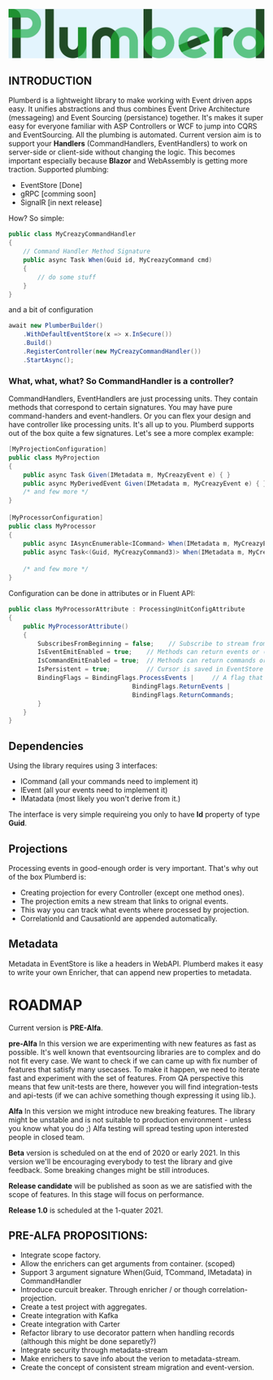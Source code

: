 ![](logo.png)


## INTRODUCTION

Plumberd is a lightweight library to make working with Event driven apps easy. It unifies abstractions and thus combines Event Drive Architecture (messageing) and Event Sourcing (persistance) together.
It's makes it super easy for everyone familiar with ASP Controllers or WCF to jump into CQRS and EventSourcing. All the plumbing is automated. 
Current version aim is to support your **Handlers** (CommandHandlers, EventHandlers) to work on server-side or client-side without changing the logic. 
This becomes important especially because **Blazor** and WebAssembly is getting more traction. 
Supported plumbing:

* EventStore [Done]
* gRPC [comming soon]
* SignalR [in next release]

How? So simple:

```C#
public class MyCreazyCommandHandler 
{
	// Command Handler Method Signature
	public async Task When(Guid id, MyCreazyCommand cmd) 
	{
		// do some stuff
	}
}
```
and a bit of configuration
```C#
await new PlumberBuilder()
	.WithDefaultEventStore(x => x.InSecure())
	.Build()
	.RegisterController(new MyCreazyCommandHandler())
	.StartAsync();

```
### What, what, what? So CommandHandler is a controller? 
CommandHandlers, EventHandlers are just processing units. They contain methods that correspond to certain signatures. 
You may have pure command-handers and event-handlers. Or you can flex your design and have controller like processing units. It's all up to you. 
Plumberd supports out of the box quite a few signatures. 
Let's see a more complex example:


```C#
[MyProjectionConfiguration]
public class MyProjection
{
	public async Task Given(IMetadata m, MyCreazyEvent e) { }
	public async MyDerivedEvent Given(IMetadata m, MyCreazyEvent e) { }
	/* and few more */
}

[MyProcessorConfiguration]
public class MyProcessor
{
	public async IAsyncEnumerable<ICommand> When(IMetadata m, MyCreazyEvent2 e) { }
	public async Task<(Guid, MyCreazyCommand3)> When(IMetadata m, MyCreazyEvent2 e) { }

	/* and few more */
}
```

Configuration can be done in attributes or in Fluent API:

```C#
public class MyProcessorAttribute : ProcessingUnitConfigAttribute
{
    public MyProcessorAttribute()
    {
        SubscribesFromBeginning = false;	// Subscribe to stream from beginning or from now.
        IsEventEmitEnabled = true;    // Methods can return events or (Guid,TEvent)
        IsCommandEmitEnabled = true;  // Methods can return commands or (Guid, TCommand)
        IsPersistent = true;		  // Cursor is saved in EventStore are persistant subscription
        BindingFlags = BindingFlags.ProcessEvents |		// A flag that is used to narrow the scope of binding in 'Controllers'
                                  BindingFlags.ReturnEvents |
                                  BindingFlags.ReturnCommands;
        }
    }
}
```
## Dependencies

Using the library requires using 3 interfaces:
* ICommand (all your commands need to implement it)
* IEvent (all your events need to implement it)
* IMatadata (most likely you won't derive from it.)

The interface is very simple requireing you only to have **Id** property of type **Guid**.

## Projections

Processing events in good-enough order is very important. That's why out of the box Plumberd is:

* Creating projection for every Controller (except one method ones). 
* The projection emits a new stream that links to orignal events.
* This way you can track what events where processed by projection. 
* CorrelationId and CausationId are appended automatically. 

## Metadata

Metadata in EventStore is like a headers in WebAPI. Plumberd makes it easy to write your own Enricher, that can append new properties to metadata. 


# ROADMAP

Current version is **PRE-Alfa**. 

**pre-Alfa**
In this version we are experimenting with new features as fast as possible. It's well known that eventsourcing libraries are to complex and do not fit every case. 
We want to check if we can came up with fix number of features that satisfy many usecases. To make it happen, we need to iterate fast and experiment with 
the set of features. 
From QA perspective this means that few unit-tests are there, however you will find integration-tests and api-tests (if we can achive something though expressing it using lib.).

**Alfa**
In this version we might introduce new breaking features. The library might be unstable and is not suitable to production environment - unless you know what you do ;)
Alfa testing will spread testing upon interested people in closed team.

**Beta** version is scheduled on at the end of 2020 or early 2021. 
In this version we'll be encouraging everybody to test the library and give feedback. Some breaking changes might be still introduces.

**Release candidate** will be published as soon as we are satisfied with the scope of features.
In this stage will focus on performance. 

**Release 1.0** is scheduled at the 1-quater 2021.

## PRE-ALFA PROPOSITIONS:

- Integrate scope factory.
- Allow the enrichers can get arguments from container. (scoped)
- Support 3 argument signature When(Guid, TCommand, IMetadata) in CommandHandler
- Introduce curcuit breaker. Through enricher / or though correlation-projection.
- Create a test project with aggregates.
- Create integration with Kafka
- Create integration with Carter
- Refactor library to use decorator pattern when handling records (although this might be done separetly?)
- Integrate security through metadata-stream
- Make enrichers to save info about the verion to metadata-stream.
- Create the concept of consistent stream migration and event-version. 